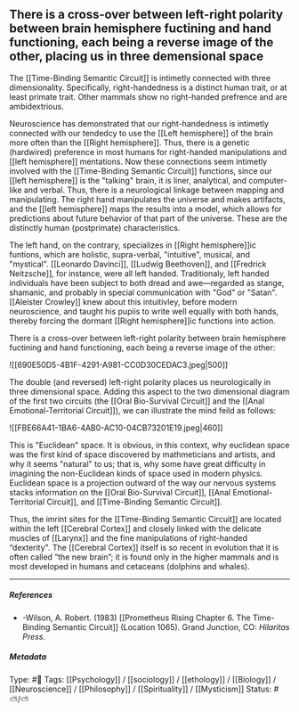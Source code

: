 ## There is a cross-over between left-right polarity between brain hemisphere fuctining and hand functioning, each being a reverse image of the other, placing us in three demensional space  # 

The [[Time-Binding Semantic Circuit]] is intimetly connected with three dimensionality. Specifically, right-handedness is a distinct human trait, or at least primate trait. Other mammals show no right-handed prefrence and are ambidextrious. 

Neuroscience has demonstrated that our right-handedness is intimetly connected with our tendedcy to use the [[Left hemisphere]] of the brain more often than the [[Right hemisphere]]. Thus, there is a genetic (hardwired) preference in most humans for right-handed manipulations and [[left hemisphere]] mentations. Now these connections seem intimetly involved with the [[Time-Binding Semantic Circuit]] functions, since our [[left hemisphere]] is the "talking" brain, it is liner, analytical, and computer-like and verbal. Thus, there is a neurological linkage between mapping and manipulating. The right hand manipulates the universe and makes artifacts, and the [[left hemisphere]] maps the results into a model, which allows for predictions about future behavior of that part of the universe. These are the distinctly human (postprimate) characteristics.

The left hand, on the contrary, specializes in [[Right hemisphere]]ic funtions, which are holistic, supra-verbal, "intuitive", musical, and "mystical". [[Leonardo Davinci]], [[Ludwig Beethoven]], and [[Fredrick Neitzsche]], for instance, were all left handed. Traditionaly, left handed individuals have been subject to both dread and awe—regarded as stange, shamanic, and probably in special communication with "God" or "Satan". [[Aleister Crowley]] knew about this intuitivley, before modern neuroscience, and taught his pupiis to write well equally with both hands, thereby forcing the dormant [[Right hemisphere]]ic functions into action.

There is a cross-over between left-right polarity between brain hemisphere fuctining and hand functioning, each being a reverse image of the other:

![[690E50D5-4B1F-4291-A981-CC0D30CEDAC3.jpeg|500]]

The double (and reversed) left-right polarity places us neurologically in three dimensional space. Adding this aspect to the two dimensional diagram of the first two circuits (the [[Oral Bio-Survival Circuit]] and the [[Anal Emotional-Territorial Circuit]]), we can illustrate the mind feild as follows:

![[FBE66A41-1BA6-4AB0-AC10-04CB73201E19.jpeg|460]]

This is "Euclidean" space. It is obvious, in this context, why euclidean space was the first kind of space discovered by mathmeticians and artists, and why it seems "natural" to us; that is, why some have great difficulty in imagining the non-Euclidean kinds of space used in modern physics. Euclidean space is a projection outward of the way our nervous systems stacks information on the [[Oral Bio-Survival Circuit]], [[Anal Emotional-Territorial Circuit]], and [[Time-Binding Semantic Circuit]].

Thus, the imrint sites for the [[Time-Binding Semantic Circuit]] are located within the left [[Cerebral Cortex]] and closely linked with the delicate muscles of [[Larynx]] and the fine manipulations of right-handed “dexterity". The [[Cerebral Cortex]] itself is so recent in evolution that it is often called “the new brain”; it is found only in the higher mammals and is most developed in humans and cetaceans (dolphins and whales).

___

##### References

- -Wilson, A. Robert. (1983) [[Prometheus Rising Chapter 6. The Time-Binding Semantic Circuit]] (Location 1065). Grand Junction, CO: _Hilaritas Press_.

##### Metadata

Type: #🔴 
Tags: [[Psychology]] / [[sociology]] / [[ethology]] / [[Biology]] / [[Neuroscience]] / [[Philosophy]] / [[Spirituality]] / [[Mysticism]] 
Status: #⛅️/⛅️ 